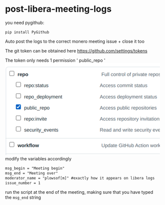 # post-libera-meeting-logs

you need pygithub:
```
pip install PyGithub
```
Auto post the logs to the correct monero meeting issue + close it too

The git token can be obtained here https://github.com/settings/tokens

The token only needs 1 permission ' public_repo '     
![token permission](https://raw.githubusercontent.com/plowsof/post-libera-meeting-logs/main/gitkey.png)    
modify the variables accordingly 
```
msg_begin = "Meeting begin"
msg_end = "Meeting over"
moderator_name = "plowsof[m]" #exactly how it appears on libera logs
issue_number = 1 
```
run the script at the end of the meeting, making sure that you have typed the ```msg_end``` string
